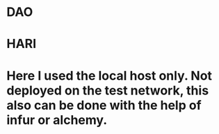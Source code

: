 ﻿# DAO 
# HARI 
# Here I used the local host only. Not deployed on the test network, this also can be done with the help of infur or alchemy.

